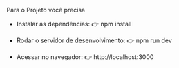 Para o Projeto você precisa

- Instalar as dependências:
👉 npm install

 - Rodar o servidor de desenvolvimento:
👉 npm run dev

- Acessar no navegador:
👉 http://localhost:3000
